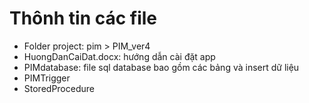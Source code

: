 # Thônh tin các file
* Folder project: pim > PIM_ver4
* HuongDanCaiDat.docx: hướng dẫn cài đặt app
* PIMdatabase: file sql database bao gồm các bảng và insert dữ liệu
* PIMTrigger
* StoredProcedure